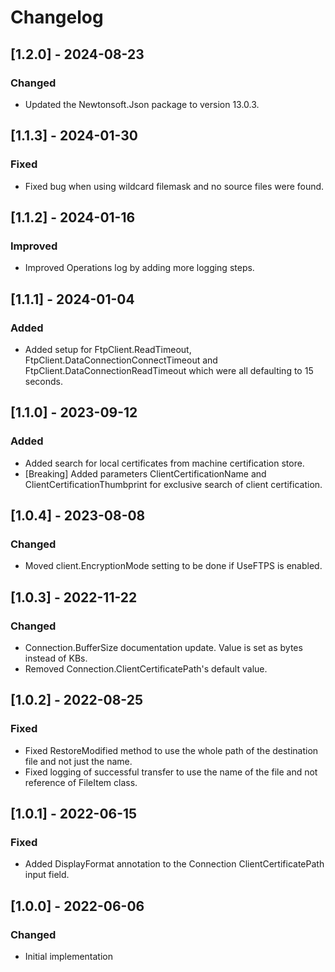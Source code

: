# Changelog

## [1.2.0] - 2024-08-23
### Changed
- Updated the Newtonsoft.Json package to version 13.0.3.

## [1.1.3] - 2024-01-30
### Fixed
- Fixed bug when using wildcard filemask and no source files were found.

## [1.1.2] - 2024-01-16
### Improved
- Improved Operations log by adding more logging steps.

## [1.1.1] - 2024-01-04
### Added
- Added setup for FtpClient.ReadTimeout, FtpClient.DataConnectionConnectTimeout and FtpClient.DataConnectionReadTimeout which were all defaulting to 15 seconds.

## [1.1.0] - 2023-09-12
### Added
- Added search for local certificates from machine certification store.
- [Breaking] Added parameters ClientCertificationName and ClientCertificationThumbprint for exclusive search of client certification.

## [1.0.4] - 2023-08-08
### Changed
- Moved client.EncryptionMode setting to be done if UseFTPS is enabled.

## [1.0.3] - 2022-11-22
### Changed
- Connection.BufferSize documentation update. Value is set as bytes instead of KBs.
- Removed Connection.ClientCertificatePath's default value.

## [1.0.2] - 2022-08-25
### Fixed
- Fixed RestoreModified method to use the whole path of the destination file and not just the name.
- Fixed logging of successful transfer to use the name of the file and not reference of FileItem class.

## [1.0.1] - 2022-06-15
### Fixed
- Added DisplayFormat annotation to the Connection ClientCertificatePath input field.

## [1.0.0] - 2022-06-06
### Changed
- Initial implementation
